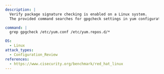 ```yaml
---
description: |
  Verify package signature checking is enabled on a Linux system.
  The provided command searches for gpgcheck settings in yum configuration files to ensure package integrity verification is enforced, aiding in configuration review and security assessment.

command: |
  grep gpgcheck /etc/yum.conf /etc/yum.repos.d/*

OS:
  - Linux
attack_types:
  - Configuration_Review
references:
  - https://www.cisecurity.org/benchmark/red_hat_linux
---
```

